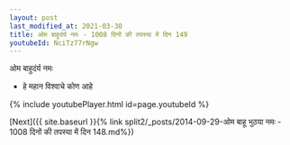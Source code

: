 ```yaml
---
layout: post
last_modified_at: 2021-03-30
title: ओम बाहुदंर्य नमः - 1008 दिनों की तपस्या में दिन 149
youtubeId: NciTz77rNgw
---
```

 
 
 ओम बाहुदंर्य नमः  
 
 -  हे महान विश्वाचे कोण आहे 
 
  
 
  
 
 
 
 
 
 


{% include youtubePlayer.html id=page.youtubeId %}
 
[Next]({{ site.baseurl }}{% link  split2/_posts/2014-09-29-ओम बाहू भुठया नमः - 1008 दिनों की तपस्या में दिन 148.md%})
 
